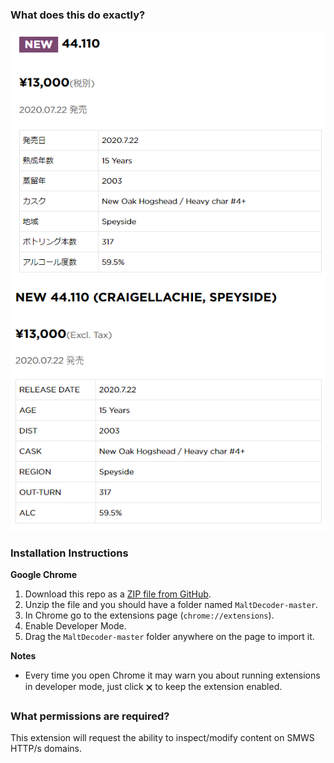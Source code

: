 ### What does this do exactly?

![Before](/img/smwsbefore.png) ![After](/img/smwsafter.png)

### Installation Instructions
**Google Chrome**
1. Download this repo as a [ZIP file from GitHub](https://github.com/elliottback/MaltDecoder/archive/master.zip).
1. Unzip the file and you should have a folder named `MaltDecoder-master`.
1. In Chrome go to the extensions page (`chrome://extensions`).
1. Enable Developer Mode.
1. Drag the `MaltDecoder-master` folder anywhere on the page to import it.

**Notes**
* Every time you open Chrome it may warn you about running extensions in developer mode, just click 🗙 to keep the extension enabled.

### What permissions are required?

This extension will request the ability to inspect/modify content on SMWS HTTP/s domains.